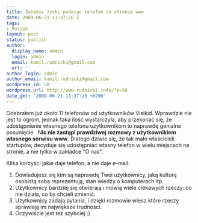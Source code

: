 ```yaml
---
title: Zwiększ zyski podając telefon na stronie www
date: 2009-06-21 11:37:26 Z
tags:
- Polish
layout: post
status: publish
author:
  display_name: admin
  login: admin
  email: kamil.rudnicki@gmail.com
  url: ''
author_login: admin
author_email: kamil.rudnicki@gmail.com
wordpress_id: 58
wordpress_url: http://www.rudnicki.info/?p=58
date_gmt: '2009-06-21 11:37:26 +0200'
---
```


<p>Odebrałem już około 11 telefonów od użytkowników Visikid. Wprawdzie nie jest to ogrom, jednak taka ilość wystarczyła, aby przekonać się, że udostępnienie własnego telefonu użytkownikom to naprawdę genialne posunięcie.  N<strong>ic nie zastąpi prawdziwej rozmowy z użytkownikiem własnego serwisu www</strong>. Dlatego dziwie się, że tak mało właścicieli startupów, decyduje się udostępniać własny telefon w wielu miejscach na stronie, a nie tylko w zakładce "O nas".</p>
<p>Kilka korzyści jakie daje telefon, a nie daje e-mail:</p>
<ol>
<li>Dowiadujesz się kim są naprawdę Twoi użytkownicy, jaką kulturę osobistą sobą reprezentują, stan wiedzy o komputerach itp.</li>
<li>Użytkownicy bardziej się otwierają i mówią wiele ciekawych rzeczy: co nie działa, co by chcieli zmienić.</li>
<li>Użytkownicy zadają pytania, i dzięki rozmowie wiesz które rzeczy sprawiają im największe trudności.</li>
<li>Oczywiście jest też szybciej :)</li>
</ol>
